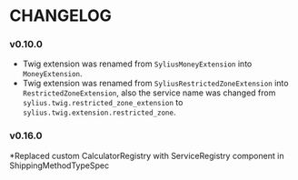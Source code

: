 CHANGELOG
=========

### v0.10.0

* Twig extension was renamed from `SyliusMoneyExtension` into `MoneyExtension`.
* Twig extension was renamed from `SyliusRestrictedZoneExtension` into `RestrictedZoneExtension`,
  also the service name was changed from `sylius.twig.restricted_zone_extension`
  to `sylius.twig.extension.restricted_zone`.

### v0.16.0

*Replaced custom  CalculatorRegistry with ServiceRegistry component in ShippingMethodTypeSpec